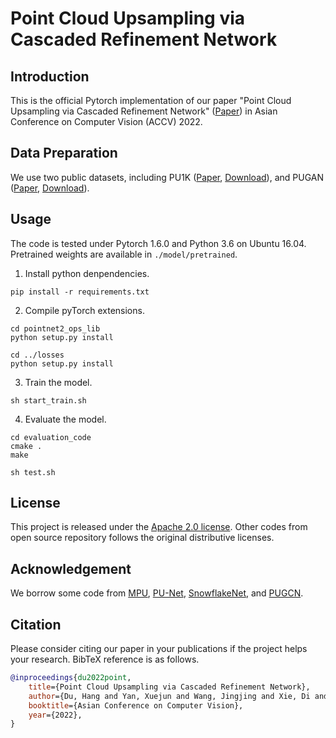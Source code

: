 # Point Cloud Upsampling via Cascaded Refinement Network

## Introduction

This is the official Pytorch implementation of our paper "Point Cloud Upsampling via Cascaded Refinement Network" ([Paper](https://arxiv.org/pdf/2210.03942.pdf)) in Asian Conference on Computer Vision (ACCV) 2022. 

## Data Preparation

We use two public datasets, including PU1K ([Paper](https://arxiv.org/abs/1912.03264), [Download](https://drive.google.com/file/d/1oTAx34YNbL6GDwHYL2qqvjmYtTVWcELg/view?usp=sharing)), and PUGAN ([Paper](http://openaccess.thecvf.com/content_ICCV_2019/html/Li_PU-GAN_A_Point_Cloud_Upsampling_Adversarial_Network_ICCV_2019_paper.html), [Download](https://drive.google.com/open?id=13ZFDffOod_neuF3sOM0YiqNbIJEeSKdZ)). 


## Usage

The code is tested under Pytorch 1.6.0 and Python 3.6 on Ubuntu 16.04. Pretrained weights are available in ` ./model/pretrained `. 

1. Install python denpendencies.

```shell
pip install -r requirements.txt
```

2. Compile pyTorch extensions.

```shell
cd pointnet2_ops_lib
python setup.py install

cd ../losses
python setup.py install
```

3. Train the model. 

```shell
sh start_train.sh
```

4. Evaluate the model.

```shell
cd evaluation_code
cmake .
make

sh test.sh
```

## License

This project is released under the [Apache 2.0 license](./LICENSE). Other codes from open source repository follows the original distributive licenses.


## Acknowledgement

We borrow some code from [MPU](https://github.com/yifita/3PU_pytorch), [PU-Net](https://github.com/yulequan/PU-Net), [SnowflakeNet](https://github.com/AllenXiangX/SnowflakeNet), and [PUGCN](https://github.com/guochengqian/PU-GCN). 


## Citation
Please consider citing our paper in your publications if the project helps your research. BibTeX reference is as follows.


```BibTeX
@inproceedings{du2022point,
    title={Point Cloud Upsampling via Cascaded Refinement Network},
    author={Du, Hang and Yan, Xuejun and Wang, Jingjing and Xie, Di and Pu, Shiliang},
    booktitle={Asian Conference on Computer Vision},
    year={2022},
}
```
